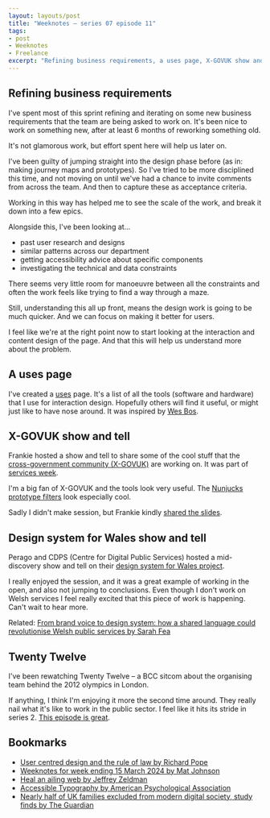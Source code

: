 ```yaml
---
layout: layouts/post
title: "Weeknotes – series 07 episode 11"
tags:
- post
- Weeknotes
- Freelance
excerpt: "Refining business requirements, a uses page, X-GOVUK show and tell, Design system for Wales."
---
```


## Refining business requirements

I've spent most of this sprint refining and iterating on some new business requirements that the team are being asked to work on. It's been nice to work on something new, after at least 6 months of reworking something old.

It's not glamorous work, but effort spent here will help us later on.

I've been guilty of jumping straight into the design phase before (as in: making journey maps and prototypes). So I've tried to be more disciplined this time, and not moving on until we've had a chance to invite comments from across the team. And then to capture these as acceptance criteria.

Working in this way has helped me to see the scale of the work, and break it down into a few epics.

Alongside this, I've been looking at…

- past user research and designs
- similar patterns across our department
- getting accessibility advice about specific components
- investigating the technical and data constraints

There seems very little room for manoeuvre between all the constraints and often the work feels like trying to find a way through a maze.

Still, understanding this all up front, means the design work is going to be much quicker. And we can focus on making it better for users.

I feel like we're at the right point now to start looking at the interaction and content design of the page. And that this will help us understand more about the problem.

## A uses page

I've created a [uses](/uses) page. It's a list of all the tools (software and hardware) that I use for interaction design. Hopefully others will find it useful, or might just like to have nose around. It was inspired by [Wes Bos](https://wesbos.com/uses).

## X-GOVUK show and tell

Frankie hosted a show and tell to share some of the cool stuff that the [cross-government community (X-GOVUK)](https://x-govuk.github.io/) are working on. It was part of [services week](https://services.blog.gov.uk/2024/02/01/showcase-your-work-at-services-week-2024/).

I'm a big fan of X-GOVUK and the tools look very useful. The [Nunjucks prototype filters](https://x-govuk.github.io/govuk-prototype-filters/) look especially cool.

Sadly I didn't make session, but Frankie kindly [shared the slides](https://docs.google.com/presentation/d/1tBzqmd2-SUJAk5J1f0qcsqHira1QbiwR_lrbGh9q6oY/mobilepresent?slide=id.g11430b02f7e_0_0).

## Design system for Wales show and tell

Perago and CDPS (Centre for Digital Public Services) hosted a mid-discovery show and tell on their [design system for Wales project](https://digitalpublicservices.gov.wales/blog/journey-towards-more-unified-digital-solutions-welsh-public-sector). 

I really enjoyed the session, and it was a great example of working in the open, and also not jumping to conclusions. Even though I don't work on Welsh services I feel really excited that this piece of work is happening. Can't wait to hear more.

Related: [From brand voice to design system: how a shared language could revolutionise Welsh public services by Sarah Fea](https://perago.wales/from-brand-voice-to-design-system/)

## Twenty Twelve

I've been rewatching Twenty Twelve – a BCC sitcom about the organising team behind the 2012 olympics in London.

If anything, I think I'm enjoying it more the second time around. They really nail what it's like to work in the public sector. I feel like it hits its stride in series 2. [This episode is great](https://www.bbc.co.uk/iplayer/episode/b01f87cv/twenty-twelve-series-2-1-boycott-part-1).

## Bookmarks

- [User centred design and the rule of law by Richard Pope](https://richardpope.org/talks/2024/03/12/appg-rule-of-law-user-centred-design/)
- [Weeknotes for week ending 15 March 2024 by Mat Johnson](https://demotive.com/posts/2024/03/15/weeknotes-week-ending-15-march-2024/)
- [Heal an ailing web by Jeffrey Zeldman](https://zeldman.com/2024/03/16/heal-an-ailing-web/)
- [Accessible Typography by American Psychological Association](https://apastyle.apa.org/style-grammar-guidelines/paper-format/accessibility/typography)
- [Nearly half of UK families excluded from modern digital society, study finds by The Guardian](https://www.theguardian.com/technology/2024/mar/17/half-uk-families-excluded-modern-digital-society-study)